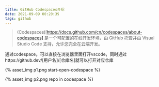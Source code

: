 ```yaml
---
title: GitHub Codespaces介绍
date: 2021-09-09 00:20:39
tags: github
---
```


> (Codespaces)[https://docs.github.com/cn/codespaces/about-codespaces] 是一个可配置的在线开发环境，由 GitHub 托管并由 Visual Studio Code 支持，允许您完全在云端开发。

通过codespace，可以直接在浏览器里面打开vscode，同时通过https://github.dev/[用户名]/[仓库名]就可以打开对应仓库

{% asset_img p1.png start-open-codespace %}

{% asset_img p2.png repo in codespace %}